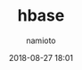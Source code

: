---
layout: "post"
title: "hbase"
date: "2018-08-27 18:01"
author: namioto
tags: []
images: "/files/covers/image"
cover:
  title:
  link:
---